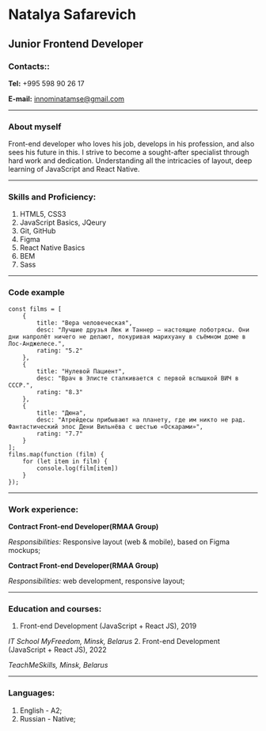 
# Natalya Safarevich

## Junior Frontend Developer

### Contacts::

**Tel:** +995 598 90 26 17

**E-mail:** innominatamse@gmail.com

---

### About myself

Front-end developer who loves his job, develops in his profession, and also sees his future in this. I strive to become a sought-after specialist through hard work and dedication. Understanding all the intricacies of layout, deep learning of JavaScript and React Native.

---

### Skills and Proficiency:

1. HTML5, CSS3
2. JavaScript Basics, JQeury
3. Git, GitHub
4. Figma
5. React Native Basics
6. BEM
7. Sass

---

### Code example

```
const films = [
    {
        title: "Вера человеческая",
        desc: "Лучшие друзья Люк и Таннер – настоящие лоботрясы. Они дни напролёт ничего не делают, покуривая марихуану в съёмном доме в Лос-Анджелесе.",
        rating: "5.2"
    },
    {
        title: "Нулевой Пациент",
        desc: "Врач в Элисте сталкивается с первой вспышкой ВИЧ в СССР.",
        rating: "8.3"
    },
    {
        title: "Дюна",
        desc: "Атрейдесы прибывают на планету, где им никто не рад. Фантастический эпос Дени Вильнёва с шестью «Оскарами»",
        rating: "7.7"
    }
];
films.map(function (film) {
    for (let item in film) {
        console.log(film[item])
    }
});

```

---

### Work experience:

**Contract Front-end Developer(RMAA Group)**

_Responsibilities:_
Responsive layout (web & mobile), based on Figma mockups;

**Contract Front-end Developer(RMAA Group)**

_Responsibilities:_
web development, responsive layout;

---

### Education and courses:

1. Front-end Development (JavaScript + React JS), 2019

_IT School MyFreedom, Minsk, Belarus_
2. Front-end Development (JavaScript + React JS), 2022

_TeachMeSkills, Minsk, Belarus_

---

### Languages:

1. English - A2;
2. Russian - Native;
